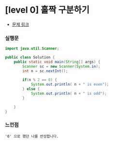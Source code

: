 # [level 0] 홀짝 구분하기

* [문제 링크](https://school.programmers.co.kr/learn/courses/30/lessons/181944)


### 실행문

```java
import java.util.Scanner;

public class Solution {
    public static void main(String[] args) {
        Scanner sc = new Scanner(System.in);
        int n = sc.nextInt();
        
        if(n % 2 == 0) {
            System.out.println( n + " is even");
        } else {
            System.out.println( n + " is odd");
        }
        
    }
}
```

### 느낀점

```
'0' 으로 했던 나를 반성합니다.
``` 
